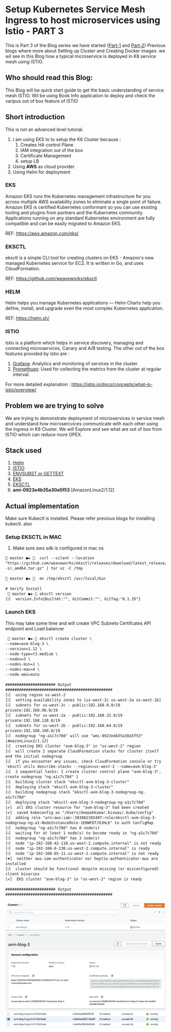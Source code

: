 # Setup Kubernetes Service Mesh Ingress to host microservices using Istio - PART 3

This is Part 3 of the Blog series we have started ([Part-1](https://blog.avmconsulting.net/posts/2019-04-09-setup-kubernetes-cluster-with-terraform-and-kops-part-1/) and [Part-2](https://blog.avmconsulting.net/posts/2019-04-29-setup-kubernetes-cluster-with-terraform-and-kops-build-enterprise-containers-ready-using-part-2/))
Previous blogs where more about Setting up Cluster and Creating Docker images. we wil see in this Blog how a typical microservice is deployed in 
K8 service mesh using ISTIO.

## Who should read this Blog:
This Blog will be quick start guide to get the basic understanding of service mesh ISTIO. Wil be using 
Book Info application to deploy and check the varipus out of box feature of ISTIO

## Short introduction
This is not an advanced level tutorial. 
1) I am using EKS to to setup the K8 Cluster because :
    1) Creates HA control Plane
    2) IAM integration out of the box
    3) Certificate Management 
    4) setup LB
2) Using **AWS** as cloud provider 
3) Using Helm for deployment

### EKS
Amazon EKS runs the Kubernetes management infrastructure for you across multiple AWS availability zones to eliminate a
single point of failure. Amazon EKS is certified Kubernetes conformant so you can use existing tooling and plugins from
partners and the Kubernetes community. Applications running on any standard Kubernetes environment are fully compatible
and can be easily migrated to Amazon EKS.

REF: https://aws.amazon.com/eks/
 
### EKSCTL 
eksctl is a simple CLI tool for creating clusters on EKS - Amazon's new managed Kubernetes service for EC2. 
It is written in Go, and uses CloudFormation.

REF: https://github.com/weaveworks/eksctl

### HELM
Helm helps you manage Kubernetes applications — Helm Charts help you define, install, and upgrade even the most complex 
Kubernetes application.

REF: https://helm.sh/

### ISTIO
Istio is a platform which helps in service discovery, managing and connecting microservices, Canary and A/B testing. 
The other out of the box features provided by Istio are :
1) [Grafana](https://grafana.com/): Analytics and monitoring of services in the cluster.
2) [Promethues](https://prometheus.io/): Used for collecting the metrics from the cluster at regular interval.

For more detailed explanation : https://istio.io/docs/concepts/what-is-istio/overview/

## Problem we are trying to solve
We are trying to demonstrate deployment of micrioservices in service mesh and understand how microsercvices communicate
with each other using the ingress in K8 Cluster. We will Explore and see what are out of box from ISTIO which can reduce
more OPEX.

## Stack used
1) [Helm](https://helm.sh/)
2) [ISTIO](https://istio.io)
3) [ENVSUBST or GETTEXT](https://github.com/tardate/LittleCodingKata/tree/master/tools/envsubst)
4) [EKS](https://aws.amazon.com/eks/)
5) [EKSCTL](https://github.com/weaveworks/eksctl)
5) **ami-0923e4b35a30a5f53** [AmazonLinux2/1.12]


## Actual implementation
Make sure Kubectl is installed. Please refer previous blogs for installing kubectl. also 

### Setup EKSCTL in MAC

1) Make sure aws sdk is configured in mac os
```
 master ●✚   curl --silent --location "https://github.com/weaveworks/eksctl/releases/download/latest_release/eksctl_$(uname -s)_amd64.tar.gz" | tar xz -C /tmp

 master ●✚   mv /tmp/eksctl /usr/local/bin

# Verify Install
  master ●✚  eksctl version
[ℹ]  version.Info{BuiltAt:"", GitCommit:"", GitTag:"0.1.35"}

```

### Launch EKS
This may take some time and will create 
VPC
Subnets
Certifcates
API endpoint and Load balancer

```
  master ●✚  eksctl create cluster \
--name=avm-blog-3 \
--version=1.12 \
--node-type=t3.medium \
--nodes=3 \
--nodes-min=1 \
--nodes-max=4 \
--node-ami=auto

###################### Output ###############################################
[ℹ]  using region us-west-2
[ℹ]  setting availability zones to [us-west-2c us-west-2a us-west-2b]
[ℹ]  subnets for us-west-2c - public:192.168.0.0/19 private:192.168.96.0/19
[ℹ]  subnets for us-west-2a - public:192.168.32.0/19 private:192.168.128.0/19
[ℹ]  subnets for us-west-2b - public:192.168.64.0/19 private:192.168.160.0/19
[ℹ]  nodegroup "ng-a1c7c70d" will use "ami-0923e4b35a30a5f53" [AmazonLinux2/1.12]
[ℹ]  creating EKS cluster "avm-blog-3" in "us-west-2" region
[ℹ]  will create 2 separate CloudFormation stacks for cluster itself and the initial nodegroup
[ℹ]  if you encounter any issues, check CloudFormation console or try 'eksctl utils describe-stacks --region=us-west-2 --name=avm-blog-3'
[ℹ]  2 sequential tasks: { create cluster control plane "avm-blog-3", create nodegroup "ng-a1c7c70d" }
[ℹ]  building cluster stack "eksctl-avm-blog-3-cluster"
[ℹ]  deploying stack "eksctl-avm-blog-3-cluster"
[ℹ]  building nodegroup stack "eksctl-avm-blog-3-nodegroup-ng-a1c7c70d"
[ℹ]  deploying stack "eksctl-avm-blog-3-nodegroup-ng-a1c7c70d"
[✔]  all EKS cluster resource for "avm-blog-3" had been created
[✔]  saved kubeconfig as "/Users/deepakkumar.biswas/.kube/config"
[ℹ]  adding role "arn:aws:iam::303882392497:role/eksctl-avm-blog-3-nodegroup-ng-a1-NodeInstanceRole-1E0WFDTJ9JHL6" to auth ConfigMap
[ℹ]  nodegroup "ng-a1c7c70d" has 0 node(s)
[ℹ]  waiting for at least 1 node(s) to become ready in "ng-a1c7c70d"
[ℹ]  nodegroup "ng-a1c7c70d" has 3 node(s)
[ℹ]  node "ip-192-168-42-118.us-west-2.compute.internal" is not ready
[ℹ]  node "ip-192-168-6-130.us-west-2.compute.internal" is ready
[ℹ]  node "ip-192-168-65-11.us-west-2.compute.internal" is not ready
[✖]  neither aws-iam-authenticator nor heptio-authenticator-aws are installed
[ℹ]  cluster should be functional despite missing (or misconfigured) client binaries
[✔]  EKS cluster "avm-blog-3" in "us-west-2" region is ready

###################### Output ###############################################

```
![Screencap-1](https://github.com/dbiswas1/K8/raw/master/images/EKS-1.png)
![Screencap-2](https://github.com/dbiswas1/K8/raw/master/images/EKS-2.png)
![Screencap-3](https://github.com/dbiswas1/K8/raw/master/images/EKS-3.png)
